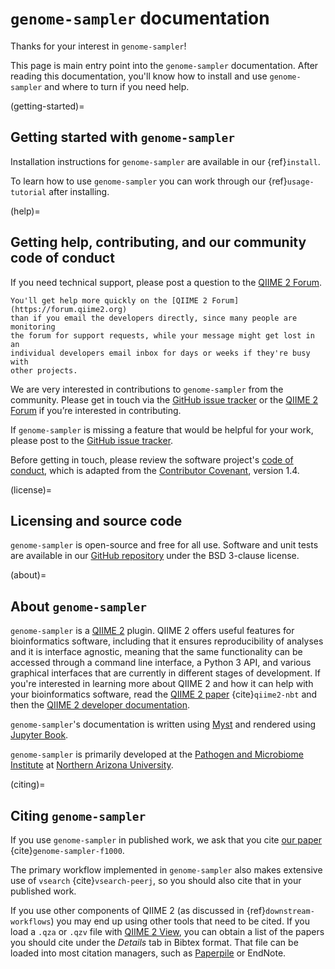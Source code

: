 # `genome-sampler` documentation

Thanks for your interest in `genome-sampler`!

This page is main entry point into the `genome-sampler` documentation. After
reading this documentation, you'll know how to install and use
`genome-sampler` and where to turn if you need help.

(getting-started)=
## Getting started with `genome-sampler`
Installation instructions for `genome-sampler` are available in our
{ref}`install`.

To learn how to use `genome-sampler` you can work through our
{ref}`usage-tutorial` after installing.


(help)=
## Getting help, contributing, and our community code of conduct

If you need technical support, please post a question to the
[QIIME 2 Forum](https://forum.qiime2.org).

```{note}
You'll get help more quickly on the [QIIME 2 Forum](https://forum.qiime2.org)
than if you email the developers directly, since many people are monitoring
the forum for support requests, while your message might get lost in an
individual developers email inbox for days or weeks if they're busy with
other projects.
```

We are very interested in contributions to
`genome-sampler` from the community. Please get in touch via the
[GitHub issue tracker](https://github.com/caporaso-lab/genome-sampler/issues)
or the [QIIME 2 Forum](https://forum.qiime2.org) if you’re interested in
contributing.

If `genome-sampler` is missing a feature that would be helpful for your work,
please post to the
[GitHub issue tracker](https://github.com/caporaso-lab/genome-sampler/issues).

Before getting in touch, please review the software project's
[code of
conduct](https://github.com/caporaso-lab/code-of-conduct/blob/master/code-of-conduct.md),
which is adapted from the
[Contributor
Covenant](https://www.contributor-covenant.org), version 1.4.


(license)=
## Licensing and source code
`genome-sampler` is open-source and free for all use. Software and unit tests
are available in our
[GitHub repository](https://github.com/caporaso-lab/genome-sampler) under the
BSD 3-clause license.

(about)=
## About `genome-sampler`
`genome-sampler` is a [QIIME 2](https://qiime2.org) plugin. QIIME 2 offers
useful features for bioinformatics software, including that it ensures
reproducibility of analyses and it is interface agnostic, meaning that the
same functionality can be accessed through a command line interface, a Python 3
API, and various graphical interfaces that are currently in different stages
of development. If you're interested in learning more about QIIME 2 and how it
can help with your bioinformatics software, read the
[QIIME 2 paper](https://pubmed.ncbi.nlm.nih.gov/31341288/)
{cite}`qiime2-nbt` and then the
[QIIME 2 developer documentation](https://dev.qiime2.org).

`genome-sampler`'s documentation is written using
[Myst](https://myst-parser.readthedocs.io/en/latest) and rendered using
[Jupyter Book](https://jupyterbook.org/).

`genome-sampler` is primarily developed at the
[Pathogen and Microbiome Institute](http://pmi.nau.edu) at
[Northern Arizona University](http://www.nau.edu).

(citing)=
## Citing `genome-sampler`
If you use `genome-sampler` in published work, we ask that you
cite [our paper](https://f1000research.com/articles/9-657)
{cite}`genome-sampler-f1000`.

The primary workflow implemented in `genome-sampler` also makes extensive use
of `vsearch` {cite}`vsearch-peerj`, so you should also cite that in your
published work.

If you use other components of QIIME 2 (as discussed in
{ref}`downstream-workflows`) you may end up using other tools that need to be
cited. If you load a `.qza` or `.qzv` file with
[QIIME 2 View](https://view.qiime2.org), you can obtain a list of the papers
you should cite under the _Details_ tab in Bibtex format. That file can be
loaded into most citation managers, such as
[Paperpile](https://paperpile.com/app) or EndNote.
